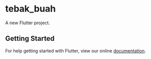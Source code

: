 # tebak_buah

A new Flutter project.

## Getting Started

For help getting started with Flutter, view our online
[documentation](https://flutter.io/).
